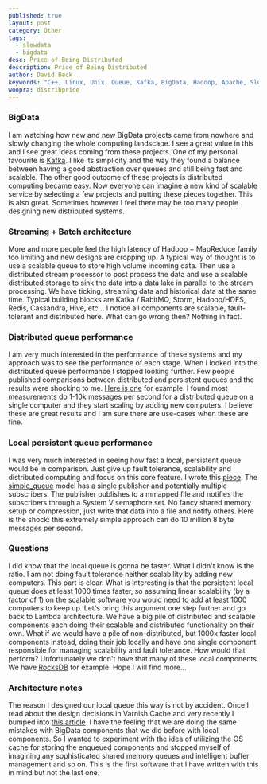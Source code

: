 ```yaml
---
published: true
layout: post
category: Other
tags: 
  - slowdata
  - bigdata
desc: Price of Being Distributed
description: Price of Being Distributed
author: David Beck
keywords: "C++, Linux, Unix, Queue, Kafka, BigData, Hadoop, Apache, SlowData, Performance"
woopra: distribprice
---
```



### BigData
I am watching how new and new BigData projects came from nowhere and slowly changing the whole computing landscape. I see a great value in this and I see great ideas coming from these projects. One of my personal favourite is [Kafka](http://kafka.apache.org). I like its simplicity and the way they found a balance between having a good abstraction over queues and still being fast and scalable. 
The other good outcome of these projects is distributed computing became easy. Now everyone can imagine a new kind of scalable service by selecting a few projects and putting these pieces together. This is also great. Sometimes however I feel there may be too many people designing new distributed systems.
### Streaming + Batch architecture
More and more people feel the high latency of Hadoop + MapReduce family too limiting and new designs are cropping up. A typical way of thought is to use a scalable queue to store high volume incoming data. Then use a distributed stream processor to post process the data and use a scalable distributed storage to sink the data into a data lake in parallel to the stream processing. We have ticking, streaming data and historical data at the same time. Typical building blocks are Kafka / RabitMQ, Storm, Hadoop/HDFS, Redis, Cassandra, Hive, etc...
I notice all components are scalable, fault-tolerant and distributed here. What can go wrong then? Nothing in fact.
### Distributed queue performance
I am very much interested in the performance of these systems and my approach was to see the performance of each stage. When I looked into the distributed queue performance I stopped looking further. Few people published comparisons between distributed and persistent queues and the results were shocking to me. [Here is one](http://www.warski.org/blog/2014/07/evaluating-persistent-replicated-message-queues/) for example. I found most measurements do 1-10k messages per second for a distributed queue on a single computer and they start scaling by adding new computers. I believe these are great results and I am sure there are use-cases when these are fine.
### Local persistent queue performance
I was very much interested in seeing how fast a local, persistent queue would be in comparison. Just give up fault tolerance, scalability and distributed computing and focus on this core feature. I wrote this [piece](https://github.com/starschema/virtdb-queue). The [simple_queue](https://github.com/starschema/virtdb-queue/blob/master/src/queue/simple_queue.hh) model has a single publisher and potentially multiple subscribers. The publisher publishes to a mmapped file and notifies the subscribers through a System V semaphore set. No fancy shared memory setup or compression, just write that data into a file and notify others.
Here is the shock: this extremely simple approach can do 10 million 8 byte messages per second.
### Questions
I did know that the local queue is gonna be faster. What I didn't know is the ratio. I am not doing fault tolerance neither scalability by adding new computers. This part is clear.
What is interesting is that the persistent local queue does at least 1000 times faster, so assuming linear scalability (by a factor of 1) on the scalable software you would need to add at least 1000 computers to keep up.
Let's bring this argument one step further and go back to Lambda architecture. We have a big pile of distributed and scalable components each doing their scalable and distributed functionality on their own. What if we would have a pile of non-distributed, but 1000x faster local components instead, doing their job locally and have one single component responsible for managing scalability and fault tolerance. How would that perform?
Unfortunately we don't have that many of these local components. We have [RocksDB](http://rocksdb.org) for example. Hope I will find more...
### Architecture notes
The reason I designed our local queue this way is not by accident. Once I read about the design decisions in Varnish Cache and very recently I bumped into [this article](https://www.varnish-cache.org/trac/wiki/ArchitectNotes). I have the feeling that we are doing the same mistakes with BigData components that we did before with local components. So I wanted to experiment with the idea of utilizing the OS cache for storing the enqueued components and stopped myself of imagining any sophisticated shared memory queues and intelligent buffer management and so on. This is the first software that I have written with this in mind but not the last one.
